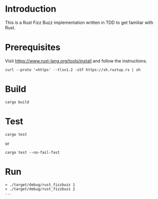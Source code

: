 # Introduction
This is a Rust Fizz Buzz implementation written in TDD to get familiar
with Rust.

# Prerequisites
Visit https://www.rust-lang.org/tools/install and follow the
instructions.

```
curl --proto '=https' --tlsv1.2 -sSf https://sh.rustup.rs | sh
```

# Build
```
cargo build
```

# Test
```
cargo test
```

or

```
cargo test --no-fail-fast
```

# Run
```
> ./target/debug/rust_fizzbuzz 1
> ./target/debug/rust_fizzbuzz 2
...
```
